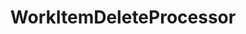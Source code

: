 ---
optionsClassName: WorkItemDeleteProcessorOptions
optionsClassFullName: MigrationTools.Processors.WorkItemDeleteProcessorOptions
configurationSamples:
- name: defaults
  description: 
  code: >-
    {
      "MigrationTools": {
        "ProcessorDefaults": {
          "WorkItemDeleteProcessor": {}
        }
      }
    }
  sampleFor: MigrationTools.Processors.WorkItemDeleteProcessorOptions
- name: Classic
  description: 
  code: >-
    {
      "$type": "WorkItemDeleteProcessorOptions",
      "Enabled": false,
      "WIQLQuery": "SELECT [System.Id] FROM WorkItems WHERE [System.TeamProject] = @TeamProject AND [System.WorkItemType] NOT IN ('Test Suite', 'Test Plan','Shared Steps','Shared Parameter','Feedback Request') ORDER BY [System.ChangedDate] desc",
      "WorkItemIDs": null,
      "FilterWorkItemsThatAlreadyExistInTarget": false,
      "PauseAfterEachWorkItem": false,
      "WorkItemCreateRetryLimit": 0,
      "Enrichers": null,
      "ProcessorEnrichers": null,
      "SourceName": null,
      "TargetName": null
    }
  sampleFor: MigrationTools.Processors.WorkItemDeleteProcessorOptions
description: The `WorkItemDelete` processor allows you to delete any amount of work items that meet the query. **DANGER:** This is not a recoverable action and should be use with extream caution.
className: WorkItemDeleteProcessor
typeName: Processors
architecture: v1
options:
- parameterName: Enabled
  type: Boolean
  description: If set to `true` then the processor will run. Set to `false` and the processor will not run.
  defaultValue: missng XML code comments
- parameterName: Enrichers
  type: List
  description: A list of enrichers that can augment the proccessing of the data
  defaultValue: missng XML code comments
- parameterName: FilterWorkItemsThatAlreadyExistInTarget
  type: Boolean
  description: missng XML code comments
  defaultValue: missng XML code comments
- parameterName: PauseAfterEachWorkItem
  type: Boolean
  description: missng XML code comments
  defaultValue: missng XML code comments
- parameterName: ProcessorEnrichers
  type: List
  description: List of Enrichers that can be used to add more features to this processor. Only works with Native Processors and not legacy Processors.
  defaultValue: missng XML code comments
- parameterName: RefName
  type: String
  description: '`Refname` will be used in the future to allow for using named Options without the need to copy all of the options.'
  defaultValue: missng XML code comments
- parameterName: SourceName
  type: String
  description: missng XML code comments
  defaultValue: missng XML code comments
- parameterName: TargetName
  type: String
  description: missng XML code comments
  defaultValue: missng XML code comments
- parameterName: WIQLQuery
  type: String
  description: missng XML code comments
  defaultValue: missng XML code comments
- parameterName: WorkItemCreateRetryLimit
  type: Int32
  description: missng XML code comments
  defaultValue: missng XML code comments
- parameterName: WorkItemIDs
  type: IList
  description: missng XML code comments
  defaultValue: missng XML code comments
status: ready
processingTarget: WorkItem
classFile: /src/MigrationTools.Clients.AzureDevops.ObjectModel/Processors/WorkItemDeleteProcessor.cs
optionsClassFile: /src/MigrationTools.Clients.AzureDevops.ObjectModel/Processors/WorkItemDeleteProcessorOptions.cs

redirectFrom:
- /Reference/v1/Processors/WorkItemDeleteProcessorOptions/
layout: reference
toc: true
permalink: /Reference/Processors/WorkItemDeleteProcessor/
title: WorkItemDeleteProcessor
categories:
- Processors
- v1
topics:
- topic: notes
  path: /Processors/WorkItemDeleteProcessor-notes.md
  exists: false
  markdown: ''
- topic: introduction
  path: /Processors/WorkItemDeleteProcessor-introduction.md
  exists: false
  markdown: ''

---
